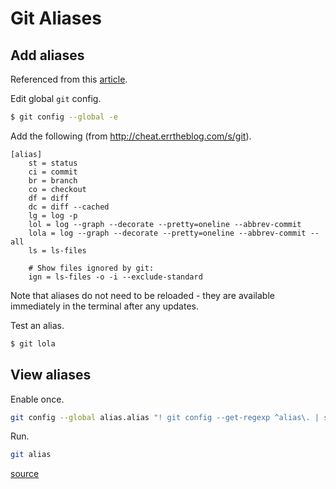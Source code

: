 # Git Aliases

## Add aliases

Referenced from this [article](https://git-scm.com/book/en/v2/Getting-Started-First-Time-Git-Setup).

Edit global `git` config.

```sh
$ git config --global -e
```

Add the following (from http://cheat.errtheblog.com/s/git).

```
[alias]
    st = status
    ci = commit
    br = branch
    co = checkout
    df = diff
    dc = diff --cached
    lg = log -p
    lol = log --graph --decorate --pretty=oneline --abbrev-commit
    lola = log --graph --decorate --pretty=oneline --abbrev-commit --all
    ls = ls-files

    # Show files ignored by git:
    ign = ls-files -o -i --exclude-standard
```

Note that aliases do not need to be reloaded - they are available immediately in the terminal after any updates.

Test an alias.

```sh
$ git lola
```

## View aliases

Enable once.

```sh
git config --global alias.alias "! git config --get-regexp ^alias\. | sed -e s/^alias\.// -e s/\ /\ =\ /"
```

Run.

```sh
git alias
```

[source](https://stackoverflow.com/questions/7066325/list-git-aliases)
